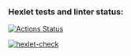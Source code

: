### Hexlet tests and linter status:
[![Actions Status](https://github.com/varyandis/frontend-project-11/actions/workflows/hexlet-check.yml/badge.svg)](https://github.com/varyandis/frontend-project-11/actions)

[![hexlet-check](https://github.com/varyandis/frontend-project-11/actions/workflows/hexlet-check.yml/badge.svg)](https://github.com/varyandis/frontend-project-11/actions/workflows/hexlet-check.yml)

